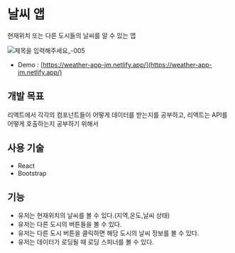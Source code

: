 # 날씨 앱

현재위치 또는 다른 도시들의 날씨를 알 수 있는 앱

![제목을 입력해주세요_-005](https://user-images.githubusercontent.com/92264611/173240487-b7c02e5e-17c1-42da-a328-310188b088e5.png)

- Demo : [https://weather-app-jm.netlify.app/](https://weather-app-jm.netlify.app/)

## 개발 목표

리액트에서 각각의 컴포넌트들이 어떻게 데이터를 받는지를 공부하고, 리액트는 API를 어떻게 호출하는지 공부하기 위해서

## 사용 기술

- React
- Bootstrap

## 기능

- 유저는 현재위치의 날씨를 볼 수 있다.(지역,온도,날씨 상태)
- 유저는 다른 도시의 버튼들을 볼 수 있다.
- 유저는 다른 도시 버튼을 클릭하면 해당 도시의 날씨 정보를 볼 수 있다.
- 유저는 데이터가 로딩될 때 로딩 스피너를 볼 수 있다.
